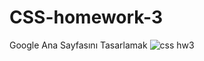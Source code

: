 # CSS-homework-3
Google Ana Sayfasını Tasarlamak
![css hw3](https://user-images.githubusercontent.com/97365978/172491858-fb882d0d-a337-4d74-a7fa-278b2c516981.png)
